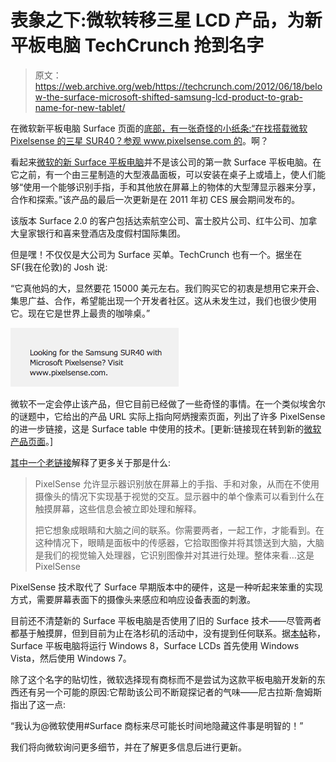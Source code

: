 # 表象之下:微软转移三星 LCD 产品，为新平板电脑 TechCrunch 抢到名字

> 原文：<https://web.archive.org/web/https://techcrunch.com/2012/06/18/below-the-surface-microsoft-shifted-samsung-lcd-product-to-grab-name-for-new-tablet/>

在微软新平板电脑 Surface 页面的[底部，有一张奇怪的小纸条:“在找搭载微软 Pixelsense 的三星 SUR40？参观 www.pixelsense.com 的](https://web.archive.org/web/20221208143950/http://www.surface.com/)。啊？

看起来[微软的新 Surface 平板电脑](https://web.archive.org/web/20221208143950/https://beta.techcrunch.com/2012/06/18/the-microsoft-surface-a-10-6-inch-windows-8-tablet-from-microsoft/)并不是该公司的第一款 Surface 平板电脑。在它之前，有一个由三星制造的大型液晶面板，可以安装在桌子上或墙上，使人们能够“使用一个能够识别手指，手和其他放在屏幕上的物体的大型薄显示器来分享，合作和探索。”该产品的最后一次更新是在 2011 年初 CES 展会期间发布的。

该版本 Surface 2.0 的客户包括达索航空公司、富士胶片公司、红牛公司、加拿大皇家银行和喜来登酒店及度假村国际集团。

但是嘿！不仅仅是大公司为 Surface 买单。TechCrunch 也有一个。据坐在 SF(我在伦敦)的 Josh 说:

“它真他妈的大，显然要花 15000 美元左右。我们购买它的初衷是想用它来开会、集思广益、合作，希望能出现一个开发者社区。这从未发生过，我们也很少使用它。现在它是世界上最贵的咖啡桌。”

![](img/02b619754ea49cf1a66d58669d00bbcd.png "Screen shot 2012-06-19 at 00.46.50")

微软不一定会停止该产品，但它目前已经做了一些奇怪的事情。在一个类似埃舍尔的谜题中，它给出的产品 URL 实际上指向阿炳搜索页面，列出了许多 PixelSense 的进一步链接，这是 Surface table 中使用的技术。[更新:链接现在转到新的[微软产品页面](https://web.archive.org/web/20221208143950/http://www.microsoft.com/en-us/pixelsense/default.aspx)。]

[其中一个老链接](https://web.archive.org/web/20221208143950/http://www.microsoft.com/surface/en/us/pixelsense.aspx)解释了更多关于那是什么:

> PixelSense 允许显示器识别放在屏幕上的手指、手和对象，从而在不使用摄像头的情况下实现基于视觉的交互。显示器中的单个像素可以看到什么在触摸屏幕，这些信息会被立即处理和解释。
> 
> 把它想象成眼睛和大脑之间的联系。你需要两者，一起工作，才能看到。在这种情况下，眼睛是面板中的传感器，它拾取图像并将其馈送到大脑，大脑是我们的视觉输入处理器，它识别图像并对其进行处理。整体来看…这是 PixelSense

PixelSense 技术取代了 Surface 早期版本中的硬件，这是一种听起来笨重的实现方式，需要屏幕表面下的摄像头来感应和响应设备表面的刺激。

目前还不清楚新的 Surface 平板电脑是否使用了旧的 Surface 技术——尽管两者都基于触摸屏，但到目前为止在洛杉矶的活动中，没有提到任何联系。据[本帖](https://web.archive.org/web/20221208143950/http://news.softpedia.com/news/Microsoft-Surface-2-0-Features-Windows-7-and-New-PixelSense-Technology-176602.shtml)称，Surface 平板电脑将运行 Windows 8，Surface LCDs 首先使用 Windows Vista，然后使用 Windows 7。

除了这个名字的贴切性，微软选择现有商标而不是尝试为这款平板电脑开发新的东西还有另一个可能的原因:它帮助该公司不断窥探记者的气味——尼古拉斯·詹姆斯指出了这一点:

“我认为@微软使用#Surface 商标来尽可能长时间地隐藏这件事是明智的！”

我们将向微软询问更多细节，并在了解更多信息后进行更新。